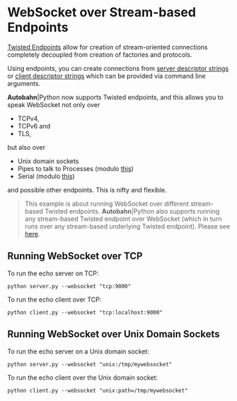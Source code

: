 # WebSocket over Stream-based Endpoints

[Twisted Endpoints](http://twistedmatrix.com/documents/current/core/howto/endpoints.html) allow for creation of stream-oriented connections completely decoupled from creation of factories and protocols.

Using endpoints, you can create connections from [server descriptor strings](http://twistedmatrix.com/documents/13.2.0/api/twisted.internet.endpoints.serverFromString.html) or [client descriptor strings](http://twistedmatrix.com/documents/13.2.0/api/twisted.internet.endpoints.clientFromString.html) which can be provided via command line arguments.

**Autobahn**|Python now supports Twisted endpoints, and this allows you to speak WebSocket not only over

 * TCPv4,
 * TCPv6 and
 * TLS,

but also over

 * Unix domain sockets
 * Pipes to talk to Processes (modulo [this](https://twistedmatrix.com/trac/ticket/5813))
 * Serial (modulo [this](https://twistedmatrix.com/trac/ticket/4847))

and possible other endpoints. This is nifty and flexible.

> This example is about running WebSocket over different stream-based Twisted endpoints.
> **Autobahn**|Python also supports running any stream-based Twisted endpoint over WebSocket (which in turn runs over any stream-based underlying Twisted endpoint). Please see [here](https://github.com/crossbario/autobahn-python/tree/master/examples/twisted/websocket/wrapping).
> 

## Running WebSocket over TCP

To run the echo server on TCP:

	python server.py --websocket "tcp:9000"

To run the echo client over TCP:

	python client.py --websocket "tcp:localhost:9000"

## Running WebSocket over Unix Domain Sockets

To run the echo server on a Unix domain socket:

	python server.py --websocket "unix:/tmp/mywebsocket"

To run the echo client over the Unix domain socket:

	python client.py --websocket "unix:path=/tmp/mywebsocket"
